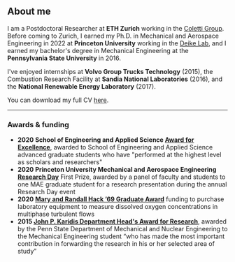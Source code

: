 ## About me

I am a Postdoctoral Researcher at **ETH Zurich** working in the [Coletti Group](https://ifd.ethz.ch/research/group-coletti.html). Before coming to Zurich, I earned my Ph.D. in Mechanical and Aerospace Engineering in 2022 at **Princeton University** working in the [Deike Lab](https://ldeike.princeton.edu/), and I earned my bachelor's degree in Mechanical Engineering at the **Pennsylvania State University** in 2016.

I've enjoyed internships at **Volvo Group Trucks Technology** (2015), the Combustion Research Facility at **Sandia National Laboratories** (2016), and the **National Renewable Energy Laboratory** (2017).

You can download my full CV [here](https://danjruth.github.io/CV_DanielRuth.pdf).

---

### Awards & funding

- **2020 School of Engineering and Applied Science [Award for Excellence](https://engineering.princeton.edu/news/2020/12/03/award-excellence-honors-graduate-student-achievement)**, awarded to School of Engineering and Applied Science advanced graduate students who have "performed at the highest level as scholars and researchers"
- **2020 Princeton University Mechanical and Aerospace Engineering [Research Day](https://mae.princeton.edu/about-mae/news/daniel-ruth-nikita-dutta-win-1st-2nd-prizes-mae-research-day)** First Prize, awarded by a panel of faculty and students to one MAE graduate student for a research presentation during the annual Research Day event 
- **2020 [Mary and Randall Hack ’69 Graduate Award](https://environment.princeton.edu/news/hack-graduate-award-recipients-explore-water-issues-from-groundwater-cleanup-to-carbon-capturing-crystals/)** funding to purchase laboratory equipment to measure dissolved oxygen concentrations in multiphase turbulent flows
- **2015 [John P. Karidis Department Head's Award for Research](https://www.me.psu.edu/students/undergraduate/Award-Karidis.aspx)**, awarded by the Penn State Department of Mechanical and Nuclear Engineering to the Mechanical Engineering student “who has made the most important contribution in forwarding the research in his or her selected area of study”
